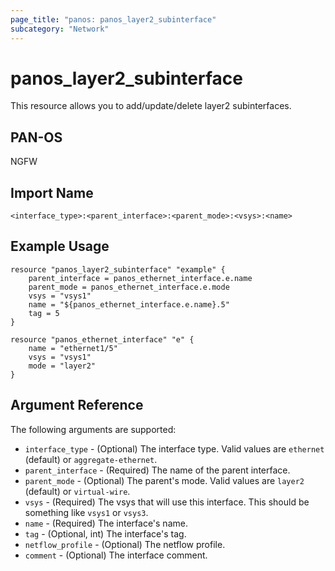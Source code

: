 ```yaml
---
page_title: "panos: panos_layer2_subinterface"
subcategory: "Network"
---
```


# panos_layer2_subinterface

This resource allows you to add/update/delete layer2 subinterfaces.


## PAN-OS

NGFW


## Import Name

```
<interface_type>:<parent_interface>:<parent_mode>:<vsys>:<name>
```


## Example Usage

```hcl
resource "panos_layer2_subinterface" "example" {
    parent_interface = panos_ethernet_interface.e.name
    parent_mode = panos_ethernet_interface.e.mode
    vsys = "vsys1"
    name = "${panos_ethernet_interface.e.name}.5"
    tag = 5
}

resource "panos_ethernet_interface" "e" {
    name = "ethernet1/5"
    vsys = "vsys1"
    mode = "layer2"
}
```

## Argument Reference

The following arguments are supported:

* `interface_type` - (Optional) The interface type.  Valid values are `ethernet` (default)
  or `aggregate-ethernet`.
* `parent_interface` - (Required) The name of the parent interface.
* `parent_mode` - (Optional) The parent's mode.  Valid values are `layer2` (default)
  or `virtual-wire`.
* `vsys` - (Required) The vsys that will use this interface.  This should be
  something like `vsys1` or `vsys3`.
* `name` - (Required) The interface's name.
* `tag` - (Optional, int) The interface's tag.
* `netflow_profile` - (Optional) The netflow profile.
* `comment` - (Optional) The interface comment.
